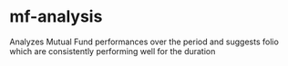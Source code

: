 # mf-analysis
Analyzes Mutual Fund performances over the period and suggests folio which are consistently performing well for the duration
